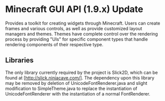 Minecraft GUI API (1.9.x) Update
=================

Provides a toolkit for creating widgets through Minecraft. Users can 
create frames and various controls, as well as provide customized 
layout managers and themes. Themes have complete control over the 
rendering process by providing "UIs" for specific component types that 
handle rendering components of their respective type.

Libraries
---------

The only library currently required by the project is Slick2D, which can
be found at [http://slick.ninjacave.com/]. The dependency upon this library may
be removed by deletion of UnicodeFontRenderer.java and slight modification
to SimpleTheme.java to replace the instantiation of UnicodeFontRenderer
with the instantiation of a normal FontRenderer.

  [http://slick.ninjacave.com/]: http://slick.ninjacave.com/